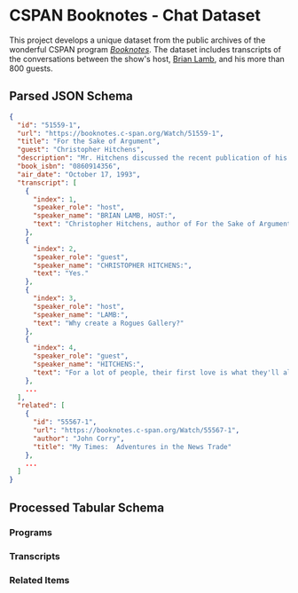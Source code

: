 # CSPAN Booknotes - Chat Dataset

This project develops a unique dataset from the public archives of the wonderful CSPAN program [_Booknotes_](https://booknotes.c-span.org). The dataset includes transcripts of the conversations between the show's host, [Brian Lamb](https://en.wikipedia.org/wiki/Brian_Lamb), and his more than 800 guests.

## Parsed JSON Schema

```json
{
  "id": "51559-1",
  "url": "https://booknotes.c-span.org/Watch/51559-1",
  "title": "For the Sake of Argument",
  "guest": "Christopher Hitchens",
  "description": "Mr. Hitchens discussed the recent publication of his book, For the Sake of Argument, which is a compendium of articles that he has written. He stated that the purpose of this book was a reply to the widespread notion that society no longer needs critique from the left. He hopes to restore the left as a \"very necessary part of the political argument.\" Articles included in the book were published in various periodicals.",
  "book_isbn": "0860914356",
  "air_date": "October 17, 1993",
  "transcript": [
    {
      "index": 1,
      "speaker_role": "host",
      "speaker_name": "BRIAN LAMB, HOST:",
      "text": "Christopher Hitchens, author of For the Sake of Argument, you've got a section in there called \"Rogues' Gallery.\" Was that your idea?"
    },
    {
      "index": 2,
      "speaker_role": "guest",
      "speaker_name": "CHRISTOPHER HITCHENS:",
      "text": "Yes."
    },
    {
      "index": 3,
      "speaker_role": "host",
      "speaker_name": "LAMB:",
      "text": "Why create a Rogues Gallery?"
    },
    {
      "index": 4,
      "speaker_role": "guest",
      "speaker_name": "HITCHENS:",
      "text": "For a lot of people, their first love is what they'll always remember. For me it's always been the first hate, and I think that hatred, though it provides often rather junky energy, is a terrific way of getting you out of bed in the morning and keeping you going. If you don't let it get out of hand, it can be canalized into writing. In this country where people love to be nonjudgmental when they can be, which translates as, on the whole, lenient, there are an awful lot of bubble reputations floating around that one wouldn't be doing one's job if one didn't itch to prick."
    },
    ...
  ],
  "related": [
    {
      "id": "55567-1",
      "url": "https://booknotes.c-span.org/Watch/55567-1",
      "author": "John Corry",
      "title": "My Times:  Adventures in the News Trade"
    },
    ...
  ]
}
```

## Processed Tabular Schema

### Programs


### Transcripts


### Related Items

